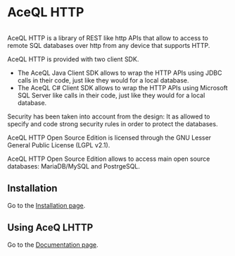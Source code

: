 # AceQL HTTP
<img src="https://www.aceql.com/favicon.png" alt=""/>

AceQL HTTP is a library of REST like http APIs that allow to access to 
remote SQL databases over http from any device that supports HTTP. 

AceQL HTTP is provided with two client SDK.
* The AceQL Java Client SDK allows to wrap the HTTP APIs using JDBC calls 
  in their code, just like they would for a local database.
* The AceQL C# Client SDK allows to wrap the HTTP APIs using Microsoft SQL 
  Server like calls in their code, just like they would for a local database.

Security has been taken into account from the design: It as allowed to specify 
and code strong security rules in order to protect the databases. 

AceQL HTTP Open Source Edition is licensed through the GNU Lesser General
Public License (LGPL v2.1).

AceQL HTTP Open Source Edition allows to access main open source databases:
MariaDB/MySQL and PostrgeSQL.

## Installation  ##

Go to the <a href="https://www.aceql.com/aceql-download-page-lgpl.html">Installation page</a>. 

## Using AceQ LHTTP ##

Go to the <a href="https://www.aceql.com/documentation">Documentation page</a>. 
